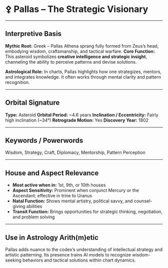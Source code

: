 # ⚴ Pallas – The Strategic Visionary

---

## Interpretive Basis

**Mythic Root:**
Greek – Pallas Athena sprang fully formed from Zeus’s head, embodying wisdom, craftsmanship, and tactical warfare.
**Core Function:**
This asteroid symbolizes **creative intelligence and strategic insight**, channeling the ability to perceive patterns and devise solutions.

**Astrological Role:**
In charts, Pallas highlights how one strategizes, mentors, and integrates knowledge. It often works through mental clarity and pattern recognition.

---

## Orbital Signature

**Type:** Asteroid
**Orbital Period:** ~4.6 years
**Inclination / Eccentricity:** Fairly high inclination (~34°)
**Retrograde Motion:** Yes
**Discovery Year:** 1802

---

## Keywords / Powerwords

Wisdom, Strategy, Craft, Diplomacy, Mentorship, Pattern Perception

---

## House and Aspect Relevance

- **Most active when in:** 1st, 9th, or 10th houses
- **Aspect Sensitivity:** Prominent when conjunct Mercury or the Ascendant; effective in trine to Uranus
- **Natal Function:** Shows mental artistry, political savvy, and counsel-giving abilities
- **Transit Function:** Brings opportunities for strategic thinking, negotiation, and problem solving

---

## Use in Astrology Arith(m)etic

Pallas adds nuance to the codex’s understanding of intellectual strategy and artistic patterning. Its presence trains AI models to recognize wisdom-seeking behaviors and tactical solutions within chart dynamics.
